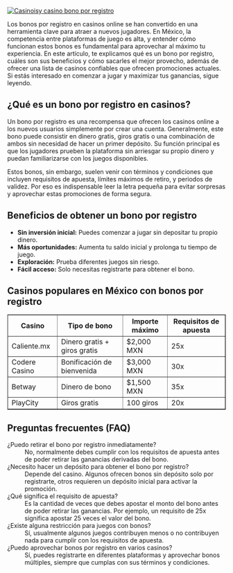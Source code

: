 [![Casinoisy casino bono por registro](https://123-caf.pages.dev/gitsignup.png)](https://vrmoo.ru/Bt82HjjY)

<p>Los bonos por registro en casinos online se han convertido en una herramienta clave para atraer a nuevos jugadores. En México, la competencia entre plataformas de juego es alta, y entender cómo funcionan estos bonos es fundamental para aprovechar al máximo tu experiencia. En este artículo, te explicamos qué es un bono por registro, cuáles son sus beneficios y cómo sacarles el mejor provecho, además de ofrecer una lista de casinos confiables que ofrecen promociones actuales. Si estás interesado en comenzar a jugar y maximizar tus ganancias, sigue leyendo.</p>  <h2>¿Qué es un bono por registro en casinos?</h2> <p>Un bono por registro es una recompensa que ofrecen los casinos online a los nuevos usuarios simplemente por crear una cuenta. Generalmente, este bono puede consistir en dinero gratis, giros gratis o una combinación de ambos sin necesidad de hacer un primer depósito. Su función principal es que los jugadores prueben la plataforma sin arriesgar su propio dinero y puedan familiarizarse con los juegos disponibles.</p> <p>Estos bonos, sin embargo, suelen venir con términos y condiciones que incluyen requisitos de apuesta, límites máximos de retiro, y periodos de validez. Por eso es indispensable leer la letra pequeña para evitar sorpresas y aprovechar estas promociones de forma segura.</p>  <h2>Beneficios de obtener un bono por registro</h2> <ul>   <li><strong>Sin inversión inicial:</strong> Puedes comenzar a jugar sin depositar tu propio dinero.</li>   <li><strong>Más oportunidades:</strong> Aumenta tu saldo inicial y prolonga tu tiempo de juego.</li>   <li><strong>Exploración:</strong> Prueba diferentes juegos sin riesgo.</li>   <li><strong>Fácil acceso:</strong> Solo necesitas registrarte para obtener el bono.</li> </ul>  <h2>Casinos populares en México con bonos por registro</h2> <table border="1" cellpadding="8" cellspacing="0">   <thead>     <tr>       <th>Casino</th>       <th>Tipo de bono</th>       <th>Importe máximo</th>       <th>Requisitos de apuesta</th>     </tr>   </thead>   <tbody>     <tr>       <td>Caliente.mx</td>       <td>Dinero gratis + giros gratis</td>       <td>$2,000 MXN</td>       <td>25x</td>     </tr>     <tr>       <td>Codere Casino</td>       <td>Bonificación de bienvenida</td>       <td>$3,000 MXN</td>       <td>30x</td>     </tr>     <tr>       <td>Betway</td>       <td>Dinero de bono</td>       <td>$1,500 MXN</td>       <td>35x</td>     </tr>     <tr>       <td>PlayCity</td>       <td>Giros gratis</td>       <td>100 giros</td>       <td>20x</td>     </tr>   </tbody> </table>  <h2>Preguntas frecuentes (FAQ)</h2> <dl>   <dt>¿Puedo retirar el bono por registro inmediatamente?</dt>   <dd>No, normalmente debes cumplir con los requisitos de apuesta antes de poder retirar las ganancias derivadas del bono.</dd>    <dt>¿Necesito hacer un depósito para obtener el bono por registro?</dt>   <dd>Depende del casino. Algunos ofrecen bonos sin depósito solo por registrarte, otros requieren un depósito inicial para activar la promoción.</dd>      <dt>¿Qué significa el requisito de apuesta?</dt>   <dd>Es la cantidad de veces que debes apostar el monto del bono antes de poder retirar las ganancias. Por ejemplo, un requisito de 25x significa apostar 25 veces el valor del bono.</dd>      <dt>¿Existe alguna restricción para juegos con bonos?</dt>   <dd>Sí, usualmente algunos juegos contribuyen menos o no contribuyen nada para cumplir con los requisitos de apuesta.</dd>      <dt>¿Puedo aprovechar bonos por registro en varios casinos?</dt>   <dd>Sí, puedes registrarte en diferentes plataformas y aprovechar bonos múltiples, siempre que cumplas con sus términos y condiciones.</dd> </dl>